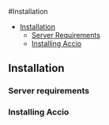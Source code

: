 #Installation

- [Installation](#installation)
    - [Server Requirements](#server-requirements)
    - [Installing Accio](#installing-accio)

<a name="installation"></a>
## Installation

<a name="server-requirements"></a>
### Server requirements

<a name="server-requirements"></a>
### Installing Accio
